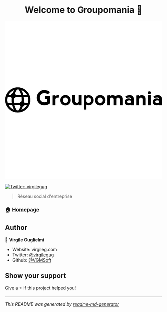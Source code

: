 <h1 align="center">Welcome to Groupomania 👋</h1>

<img alt="Logo: groupomania" src="logos/icon-left-font-monochrome-black.png" />
<p>
  <a href="https://twitter.com/virgilegug" target="_blank">
    <img alt="Twitter: virgilegug" src="https://img.shields.io/twitter/follow/virgilegug.svg?style=social" />
  </a>
</p>

> Réseau social d'entreprise

### 🏠 [Homepage](https://github.com/VGMSoft/VirgileGuglielmi_7_26062021)

## Author

👤 **Virgile Guglielmi**

* Website: virgileg.com
* Twitter: [@virgilegug](https://twitter.com/virgilegug)
* Github: [@VGMSoft](https://github.com/VGMSoft)

## Show your support

Give a ⭐️ if this project helped you!

***
_This README was generated️ by [readme-md-generator](https://github.com/kefranabg/readme-md-generator)_